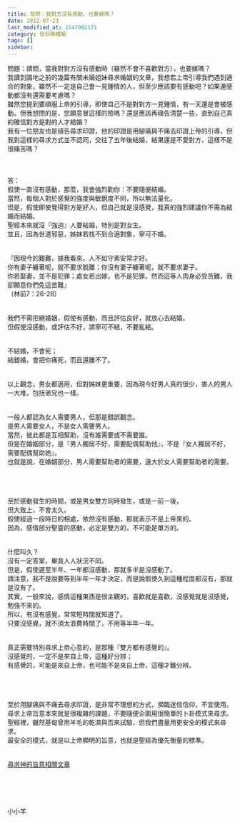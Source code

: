 ```yaml
---
title: 發問：我對方沒有感動，也要嫁嗎？
date: 2012-07-23
last_modified_at: 1547992171
category: 信仰與婚姻
tags: []
sidebar: 
---
```


<p>問題：請問，當我對對方沒有感動時（雖然不會不喜歡對方），也要嫁嗎？<br/>我讀到園地之前的幾篇有關未婚姐妹尋求婚姻的文章，我想若上帝引導我們遇到適合的對象，雖然不一定是自己會一見鍾情的人，但至少應該要有感動吧？如果連感動都沒有還需要考慮嗎？<br/>雖然您提到要順服上帝的引導，即使自己不是對對方一見鍾情，有一天還是會被感動。但我想問的是，您願意冒這樣的險嗎？還是應該再禱告清楚一些，直到自己真的確信對方是對的人才結婚？<br/>我有一位朋友也是禱告尋求印證，他的印證是用腳痛與不痛去印證上帝的引導，但我對這樣的尋求方式並不認同，交往了五年後結婚，結果還是不愛對方，這樣不是很痛苦嗎？<br/><!--more--><br/><br/><br/>答：<br/>假使一直沒有感動，那麼，我會強烈勸你：不要隨便結婚。<br/>當然，每個人對於感覺的強度與敏銳度不同，所以無法量化。<br/>但是，假使即使覺得對方是好人，但自己就是沒感覺，我真的強烈建議你不需為結婚而結婚。<br/>聖經本來就沒『強迫』人要結婚，特別是對女生。 <br/>並且，因為世道邪惡，姊妹若找不到合適對象，寧可不婚。<br/><br/> <br/>『因現今的艱難，據我看來，人不如守素安常才好。<br/>你有妻子纏著呢，就不要求脫離；你沒有妻子纏著呢，就不要求妻子。<br/>你若娶妻，並不是犯罪；處女若出嫁，也不是犯罪。然而這等人肉身必受苦難，我卻願意你們免這苦難』<br/>（林前7：26-28）<br/><br/> <br/>我們不需拒絕婚姻，假使有感動，而且評估良好，就放心去結婚。<br/>但假使沒感動，或評估不好，請寧可不結，不要亂結。<br/><br/> <br/>不結婚，不會死；<br/>結錯婚，會把你痛死，而且還離不了。<br/><br/> <br/>以上觀念，男女都適用，但對姊妹更重要，因為現今好男人真的很少，害人的男人一大堆，包括弟兄也一樣。<br/><br/><br/>一般人都認為女人需要男人，但那是錯誤觀念。<br/>是男人需要女人，不是女人需要男人。<br/>當然，彼此都是互相幫助，沒有誰需要或不需要誰。<br/>但是在婚姻部分，是『男人獨居不好，需要配偶幫助他』，不是『女人獨居不好，需要配偶幫助她』。<br/>也就是說，在婚姻部分，男人需要幫助者的需要，遠大於女人需要幫助者的需要。<br/><br/><br/><br/><br/>至於感動發生的時間，或是男女雙方同時發生，或是一前一後，<br/>但大致上，不會太久。<br/>假使經過一段時日的相處，依然沒有感動，那就表示不是上帝來的。<br/>因為，感情部分聖靈的感動，必定是雙方的，不可能是單方的。<br/><br/><br/>什麼叫久？<br/>沒有一定答案，畢竟人人狀況不同。<br/>但是，假使遲至半年、一年都沒感動，那就多半是沒感動了。<br/>請注意，我不是說要等到半年一年才決定，而是說假使久到這種程度都沒有，那就是沒有了。<br/>其實，一般來說，感情這種東西是很主觀的，喜歡就是喜歡，沒感覺就是沒感覺，勉強不來的。<br/>所以，有沒有感覺，常常短時間就知道了。<br/>只要沒感覺，就不須太浪費時間了，不用等半年一年。<br/><br/><br/>真正需要特別尋求上帝心意的，是那種『雙方都有感覺的』。<br/>沒感覺的，一定不是來自上帝，這種好分辨；<br/>有感覺的，可能是來自上帝，也可能不是來自上帝，這種才難分辨。<br/><br/><br/><br/><br/>至於用腳痛與不痛去尋求印證，是非常不理想的方式，瀕臨迷信信仰，不宜使用。<br/>尋求上帝旨意本來就是很複雜的課題，不要隨便企圖用很簡單的卜卦模式來尋求。<br/>聖經裡，雖然基甸曾用羊毛的乾濕與否來試驗，但我們盡量用更安全的模式來尋求。<br/>最安全的模式，就是以上帝顯明的旨意，也就是聖經為優先衡量的標準。<br/><br/><br/><a href="/posts/269196332">尋求神的旨意相關文章</a><br/><br/><br/><br/><br/><br/>小小羊<br/><br/><br/><br/><br/><br/>
</p>
